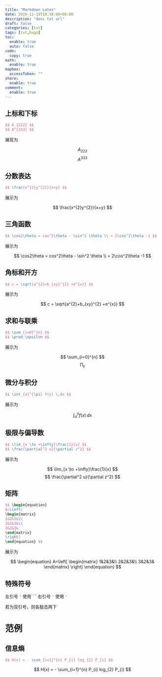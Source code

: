 ```yaml
---
title: "Markdown Latex"
date: 2020-11-18T18:38:00+08:00
description: "desc txt url"
draft: false
categories: [txt]
tags: [txt,hugo]
toc:
  enable: true
  auto: false
code:
  copy: true
math:
  enable: true
mapbox:
  accessToken: ""
share:
  enable: true
comment:
  enable: true
---
```


## 上标和下标

```Latex
$$ A_{222} $$
$$ A^{333} $$
```

展现为

$$ A_{222} $$
$$ A^{333} $$

## 分数表达

```Latex
$$ \frac{x^{2}y^{2}}{x+y} $$
```

展示为

$$ \frac{x^{2}y^{2}}{x+y} $$

## 三角函数

```Latex
$$ \cos2\theta = cos^2\theta - \sin^2 \theta \\ = 2\cos^2\theta -1 $$
```

展示为

$$ \cos2\theta = cos^2\theta - \sin^2 \theta \\ = 2\cos^2\theta -1 $$

## 角标和开方

```Latex
$$ c = \sqrt{a^{2}+b_{xy}^{2} +e^{x}} $$
```

展示为

$$ c = \sqrt{a^{2}+b_{xy}^{2} +e^{x}} $$

## 求和与联乘

```Latex
$$ \sum_{i=0}^{n} $$
$$ \prod_\epsilon $$
```

展示为

$$ \sum_{i=0}^{n} $$
$$ \prod_\epsilon $$

## 微分与积分

```Latex
$$ \int_{a}^{\pi} f(x) \,dx $$
```

展示为

$$ \int_{a}^{\pi} f(x) \,dx $$

## 极限与偏导数

```Latex
$$ \lim_{x \to +\infty}\frac{1}{x} $$
$$ \frac{\partial^2 u}{\partial z^2} $$
```

展示为

$$ \lim_{x \to +\infty}\frac{1}{x} $$
$$ \frac{\partial^2 u}{\partial z^2} $$

## 矩阵

```Latex
$$ \begin{equation}
A=\left[
\begin{matrix}
1&2&3&\\
2&2&3&\\
3&2&3&
\end{matrix}
\right]
\end{equation} $$
```

展示为

$$ \begin{equation}
A=\left[
\begin{matrix}
1&2&3&\\
2&2&3&\\
3&2&3&
\end{matrix}
\right]
\end{equation} $$

## 特殊符号

左引号 `'` 使用 ```
右引号 `'` 使用 `'`

若为双引号，则各敲击两下

# 范例

## 信息熵

```Latex
$$ H(x) = - \sum_{i=1}^{n} P_{i} log_{2} P_{i} $$
```

$$ H(x) = - \sum_{i=1}^{n} P_{i} log_{2} P_{i} $$
